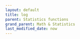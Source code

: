```yaml
---
layout: default
title: log
parent: Statistics functions
grand_parent: Math & Statistics
last_modified_date: now
---
```


